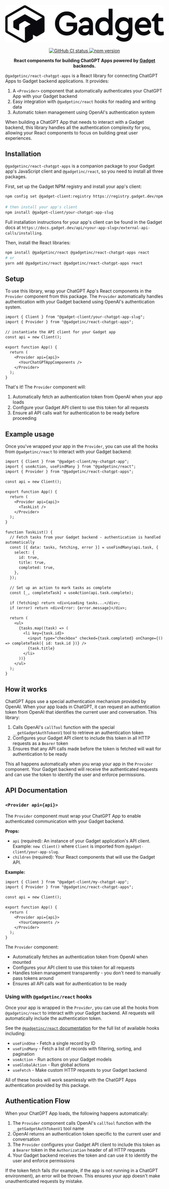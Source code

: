 <div align="center">
  <p>
    <img alt="Gadget logo" src="https://raw.githubusercontent.com/gadget-inc/js-clients/main/docs/assets/gadget-logo.png" />
  </p>
  <p>
    <a href="">
      <img alt="GitHub CI status" src="https://badgen.net/github/checks/gadget-inc/js-clients/main/test?label=CI" />
    </a>
    <a href="https://www.npmjs.com/package/@gadgetinc/react-chatgpt-apps">
      <img alt="npm version" src="https://badgen.net/npm/v/@gadgetinc/react-chatgpt-apps?color=4148f2" />
    </a>
  </p>
  <p>
    <strong>
      React components for building ChatGPT Apps powered by <a href="https://gadget.dev">Gadget</a> backends.
    </strong>
  </p>
</div>

`@gadgetinc/react-chatgpt-apps` is a React library for connecting ChatGPT Apps to Gadget backend applications. It provides:

1. A `<Provider>` component that automatically authenticates your ChatGPT App with your Gadget backend
2. Easy integration with `@gadgetinc/react` hooks for reading and writing data
3. Automatic token management using OpenAI's authentication system

When building a ChatGPT App that needs to interact with a Gadget backend, this library handles all the authentication complexity for you, allowing your React components to focus on building great user experiences.

## Installation

`@gadgetinc/react-chatgpt-apps` is a companion package to your Gadget app's JavaScript client and `@gadgetinc/react`, so you need to install all three packages.

First, set up the Gadget NPM registry and install your app's client:

```bash
npm config set @gadget-client:registry https://registry.gadget.dev/npm

# then install your app's client
npm install @gadget-client/your-chatgpt-app-slug
```

Full installation instructions for your app's client can be found in the Gadget docs at `https://docs.gadget.dev/api/<your-app-slug>/external-api-calls/installing`.

Then, install the React libraries:

```bash
npm install @gadgetinc/react @gadgetinc/react-chatgpt-apps react
# or
yarn add @gadgetinc/react @gadgetinc/react-chatgpt-apps react
```

## Setup

To use this library, wrap your ChatGPT App's React components in the `Provider` component from this package. The `Provider` automatically handles authentication with your Gadget backend using OpenAI's authentication system.

```tsx
import { Client } from "@gadget-client/your-chatgpt-app-slug";
import { Provider } from "@gadgetinc/react-chatgpt-apps";

// instantiate the API client for your Gadget app
const api = new Client();

export function App() {
  return (
    <Provider api={api}>
      <YourChatGPTAppComponents />
    </Provider>
  );
}
```

That's it! The `Provider` component will:

1. Automatically fetch an authentication token from OpenAI when your app loads
2. Configure your Gadget API client to use this token for all requests
3. Ensure all API calls wait for authentication to be ready before proceeding

## Example usage

Once you've wrapped your app in the `Provider`, you can use all the hooks from `@gadgetinc/react` to interact with your Gadget backend:

```tsx
import { Client } from "@gadget-client/my-chatgpt-app";
import { useAction, useFindMany } from "@gadgetinc/react";
import { Provider } from "@gadgetinc/react-chatgpt-apps";

const api = new Client();

export function App() {
  return (
    <Provider api={api}>
      <TaskList />
    </Provider>
  );
}

function TaskList() {
  // Fetch tasks from your Gadget backend - authentication is handled automatically
  const [{ data: tasks, fetching, error }] = useFindMany(api.task, {
    select: {
      id: true,
      title: true,
      completed: true,
    },
  });

  // Set up an action to mark tasks as complete
  const [_, completeTask] = useAction(api.task.complete);

  if (fetching) return <div>Loading tasks...</div>;
  if (error) return <div>Error: {error.message}</div>;

  return (
    <ul>
      {tasks.map((task) => (
        <li key={task.id}>
          <input type="checkbox" checked={task.completed} onChange={() => completeTask({ id: task.id })} />
          {task.title}
        </li>
      ))}
    </ul>
  );
}
```

## How it works

ChatGPT Apps use a special authentication mechanism provided by OpenAI. When your app loads in ChatGPT, it can request an authentication token from OpenAI that identifies the current user and conversation. This library:

1. Calls OpenAI's `callTool` function with the special `__getGadgetAuthTokenV1` tool to retrieve an authentication token
2. Configures your Gadget API client to include this token in all HTTP requests as a `Bearer` token
3. Ensures that any API calls made before the token is fetched will wait for authentication to be ready

This all happens automatically when you wrap your app in the `Provider` component. Your Gadget backend will receive the authenticated requests and can use the token to identify the user and enforce permissions.

## API Documentation

### `<Provider api={api}>`

The `Provider` component must wrap your ChatGPT App to enable authenticated communication with your Gadget backend.

**Props:**

- `api` (required): An instance of your Gadget application's API client. Example: `new Client()` where `Client` is imported from `@gadget-client/your-app-slug`.
- `children` (required): Your React components that will use the Gadget API.

**Example:**

```tsx
import { Client } from "@gadget-client/my-chatgpt-app";
import { Provider } from "@gadgetinc/react-chatgpt-apps";

const api = new Client();

export function App() {
  return (
    <Provider api={api}>
      <YourComponents />
    </Provider>
  );
}
```

The `Provider` component:

- Automatically fetches an authentication token from OpenAI when mounted
- Configures your API client to use this token for all requests
- Handles token management transparently - you don't need to manually pass tokens around
- Ensures all API calls wait for authentication to be ready

### Using with `@gadgetinc/react` hooks

Once your app is wrapped in the `Provider`, you can use all the hooks from `@gadgetinc/react` to interact with your Gadget backend. All requests will automatically include the authentication token.

See the [`@gadgetinc/react` documentation](https://github.com/gadget-inc/js-clients/blob/main/packages/react/README.md) for the full list of available hooks including:

- `useFindOne` - Fetch a single record by ID
- `useFindMany` - Fetch a list of records with filtering, sorting, and pagination
- `useAction` - Run actions on your Gadget models
- `useGlobalAction` - Run global actions
- `useFetch` - Make custom HTTP requests to your Gadget backend

All of these hooks will work seamlessly with the ChatGPT Apps authentication provided by this package.

## Authentication Flow

When your ChatGPT App loads, the following happens automatically:

1. The `Provider` component calls OpenAI's `callTool` function with the `__getGadgetAuthTokenV1` tool name
2. OpenAI returns an authentication token specific to the current user and conversation
3. The `Provider` configures your Gadget API client to include this token as a `Bearer` token in the `Authorization` header of all HTTP requests
4. Your Gadget backend receives the token and can use it to identify the user and enforce permissions

If the token fetch fails (for example, if the app is not running in a ChatGPT environment), an error will be thrown. This ensures your app doesn't make unauthenticated requests by mistake.
